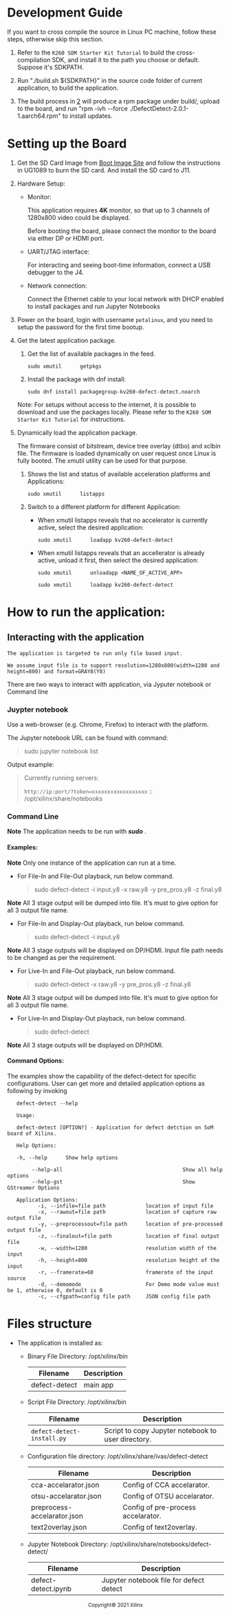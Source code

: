 
# Development Guide

If you want to cross compile the source in Linux PC machine, follow these steps, otherwise skip this section.

1. Refer to the `K260 SOM Starter Kit Tutorial` to build the cross-compilation SDK, and install it to the path you choose or default. Suppose it's SDKPATH.

2. Run "./build.sh ${SDKPATH}" in the source code folder of current application, to build the application. <a name="build-app"></a>

3. The build process in [2](#build-app) will produce a rpm package under build/, upload to the board, and run "rpm -ivh --force ./DefectDetect-2.0.1-1.aarch64.rpm" to install updates.

# Setting up the Board

1. Get the SD Card Image from [Boot Image Site](http://xilinx.com/) and follow the instructions in UG1089 to burn the SD card. And install the SD card to J11.

2. Hardware Setup:

    * Monitor:

      This application requires **4K** monitor, so that up to 3 channels of 1280x800 video could be displayed.

      Before booting the board, please connect the monitor to the board via either DP or HDMI port.

    * UART/JTAG interface:

      For interacting and seeing boot-time information, connect a USB debugger to the J4.

    * Network connection:

      Connect the Ethernet cable to your local network with DHCP enabled to install packages and run Jupyter Notebooks

3. Power on the board, login with username `petalinux`, and you need to setup the password for the first time bootup.

4.  Get the latest application package.

    1.  Get the list of available packages in the feed.

        `sudo xmutil      getpkgs`

    2.  Install the package with dnf install:

        `sudo dnf install packagegroup-kv260-defect-detect.noarch`

      Note: For setups without access to the internet, it is possible to download and use the packages locally. Please refer to the `K260 SOM Starter Kit Tutorial` for instructions.

5.  Dynamically load the application package.

    The firmware consist of bitstream, device tree overlay (dtbo) and xclbin file. The firmware is loaded dynamically on user request once Linux is fully booted. The xmutil utility can be used for that purpose.

    1. Shows the list and status of available acceleration platforms and Applications:

        `sudo xmutil      listapps`

    2.  Switch to a different platform for different Application:

        *  When xmutil listapps reveals that no accelerator is currently active, select the desired application:

            `sudo xmutil      loadapp kv260-defect-detect`

        *  When xmutil listapps reveals that an accellerator is already active, unload it first, then select the desired application:

            `sudo xmutil      unloadapp <NAME_OF_ACTIVE_APP>`

            `sudo xmutil      loadapp kv260-defect-detect`

# How to run the application:

## Interacting with the application
    The application is targeted to run only file based input.

    We assume input file is to support resolution=1280x800(width=1280 and height=800) and format=GRAY8(Y8)

There are two ways to interact with application, via Jyputer notebook or Command line

### Juypter notebook

Use a web-browser (e.g. Chrome, Firefox) to interact with the platform.

The Jupyter notebook URL can be found with command:

> sudo jupyter notebook list

Output example:

> Currently running servers:
>
> `http://ip:port/?token=xxxxxxxxxxxxxxxxxx`  :: /opt/xilinx/share/notebooks

### Command Line

**Note** The application needs to be run with ***sudo*** .

#### Examples:
   **Note** Only one instance of the application can run at a time.

   * For File-In and File-Out playback, run below command.
     > sudo defect-detect -i input.y8 -x raw.y8 -y pre_pros.y8 -z final.y8

   **Note** All 3 stage output will be dumped into file. It's must to give option for all 3 output file name.

   * For File-In and Display-Out playback, run below command.
     > sudo defect-detect -i input.y8

   **Note** All 3 stage outputs will be displayed on DP/HDMI. Input file path needs to be changed as per the requirement.

   * For Live-In and File-Out playback, run below command.
     > sudo defect-detect -x raw.y8 -y pre_pros.y8 -z final.y8

   **Note** All 3 stage output will be dumped into file. It's must to give option for all 3 output file name.

   * For Live-In and Display-Out playback, run below command.
     > sudo defect-detect

   **Note**  All 3 stage outputs will be displayed on DP/HDMI.

#### Command Options:

The examples show the capability of the defect-detect for specific configurations. User can get more and detailed application options as following by invoking

`   defect-detect --help`

```
   Usage:

   defect-detect [OPTION?] - Application for defect detction on SoM board of Xilinx.

   Help Options:

   -h, --help      Show help options

        --help-all                                       Show all help options
        --help-gst                                       Show GStreamer Options

   Application Options:
          -i, --infile=file path             location of input file
          -x, --rawout=file path             location of capture raw output file
          -y, --preprocessout=file path      location of pre-processed output file
          -z, --finalout=file path           location of final output file
          -w, --width=1280                   resolution width of the input
          -h, --height=800                   resolution height of the input
          -r, --framerate=60                 framerate of the input source
          -d, --demomode                     For Demo mode value must be 1, otherwise 0, default is 0
          -c, --cfgpath=config file path     JSON config file path
```

# Files structure

* The application is installed as:

    * Binary File Directory: /opt/xilinx/bin

        | Filename        | Description |
        |-----------------|-------------|
        | defect-detect   | main app    |

    * Script File Directory: /opt/xilinx/bin

      | Filename                        | Description                                                  |
      |---------------------------------|--------------------------------------------------------------|
      | `defect-detect-install.py`      | Script to copy Jupyter notebook to user directory.           |

    * Configuration file directory: /opt/xilinx/share/ivas/defect-detect

        | Filename                    | Description                               |
        |-----------------------------|-------------------------------------------|
        | cca-accelarator.json        | Config of CCA accelarator.                |
        | otsu-accelarator.json       | Config of OTSU accelarator.               |
        | preprocess-accelarator.json | Config of pre-process accelarator.        |
        | text2overlay.json           | Config of text2overlay.                   |

     * Jupyter Notebook Directory:  /opt/xilinx/share/notebooks/defect-detect/

       | Filename             | Description                              |
       |----------------------|------------------------------------------|
       | defect-detect.ipynb  | Jupyter notebook file for defect detect  |


<p align="center"><sup>Copyright&copy; 2021 Xilinx</sup></p>
